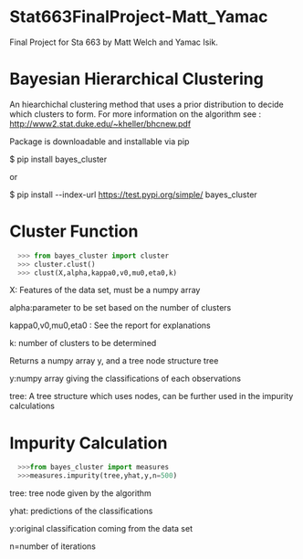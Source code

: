 # Stat663FinalProject-Matt_Yamac
Final Project for Sta 663  by Matt Welch and Yamac Isik.

# Bayesian Hierarchical Clustering

An hiearchichal clustering method that uses a prior distribution to decide which clusters to form. For more information on the algorithm see : http://www2.stat.duke.edu/~kheller/bhcnew.pdf

Package is downloadable and installable via pip

$ pip install bayes_cluster

or

$ pip install --index-url https://test.pypi.org/simple/ bayes_cluster

# Cluster Function

```python
  >>> from bayes_cluster import cluster
  >>> cluster.clust()
  >>> clust(X,alpha,kappa0,v0,mu0,eta0,k)
   ```
X: Features of the data set, must be a numpy array

alpha:parameter to be set based on the number of clusters

kappa0,v0,mu0,eta0 : See the report for explanations

k: number of clusters to be determined


Returns a numpy array y, and a tree node structure tree

y:numpy array giving the classifications of each observations

tree: A tree structure which uses nodes, can be further used in the impurity calculations

# Impurity Calculation
```python
  >>>from bayes_cluster import measures
  >>>measures.impurity(tree,yhat,y,n=500)
  ```

tree: tree node given by the algorithm

yhat: predictions of the classifications

y:original classification coming from the data set

n=number of iterations








